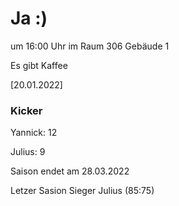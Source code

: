 
# Ja :)


um 16:00 Uhr im Raum 306 Gebäude 1

Es gibt Kaffee


<!---![image](https://user-images.githubusercontent.com/73311547/125851712-3934142d-7930-4613-8163-7ba796f7bffd.png)-->

[20.01.2022]


### Kicker

Yannick: 12

Julius:  9

Saison endet am 28.03.2022

Letzer Sasion Sieger Julius (85:75)
